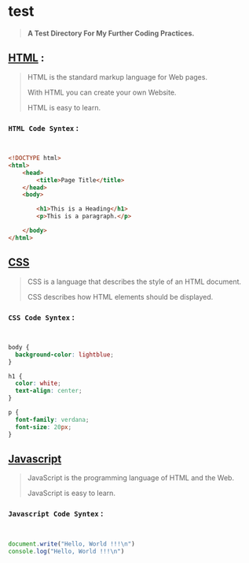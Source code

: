 # test


> **A Test Directory For My Further Coding Practices.**


## [HTML](/html/index.html) :


> HTML is the standard markup language for Web pages.
>
> With HTML you can create your own Website.
>
> HTML is easy to learn.


### `HTML Code Syntex` :


```html


<!DOCTYPE html>
<html>
    <head>
        <title>Page Title</title>
    </head>
    <body>

        <h1>This is a Heading</h1>
        <p>This is a paragraph.</p>

    </body>
</html>


```

## [CSS](/css/style.css)


> CSS is a language that describes the style of an HTML document.
>
> CSS describes how HTML elements should be displayed.


### `CSS Code Syntex` :


```css


body {
  background-color: lightblue;
}

h1 {
  color: white;
  text-align: center;
}

p {
  font-family: verdana;
  font-size: 20px;
}


```


## [Javascript](/js/main.js)


> JavaScript is the programming language of HTML and the Web.
>
> JavaScript is easy to learn.



### `Javascript Code Syntex` :


```javascript


document.write("Hello, World !!!\n")
console.log("Hello, World !!!\n")


```
